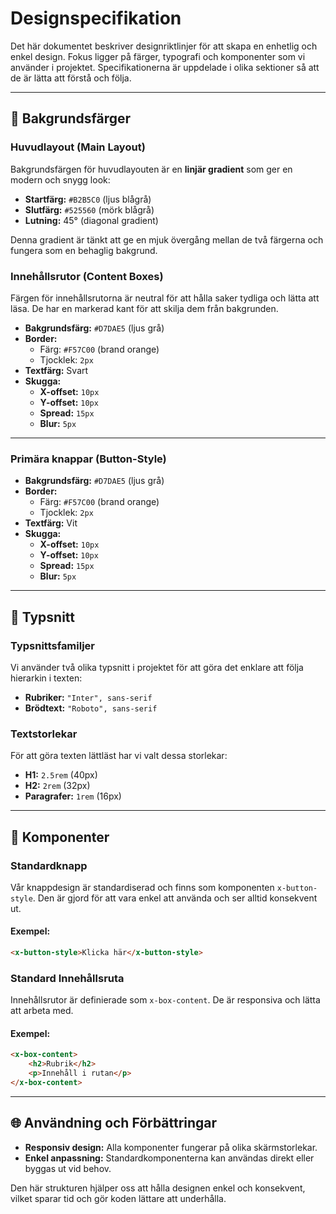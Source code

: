 # Designspecifikation

Det här dokumentet beskriver designriktlinjer för att skapa en enhetlig och enkel design. Fokus ligger på färger, typografi och komponenter som vi använder i projektet. Specifikationerna är uppdelade i olika sektioner så att de är lätta att förstå och följa.

---

## 🌈 Bakgrundsfärger

### Huvudlayout (Main Layout)
Bakgrundsfärgen för huvudlayouten är en **linjär gradient** som ger en modern och snygg look:

- **Startfärg:** `#B2B5C0` (ljus blågrå)
- **Slutfärg:** `#525560` (mörk blågrå)
- **Lutning:** 45° (diagonal gradient)

Denna gradient är tänkt att ge en mjuk övergång mellan de två färgerna och fungera som en behaglig bakgrund.

### Innehållsrutor (Content Boxes)
Färgen för innehållsrutorna är neutral för att hålla saker tydliga och lätta att läsa. De har en markerad kant för att skilja dem från bakgrunden.

- **Bakgrundsfärg:** `#D7DAE5` (ljus grå)
- **Border:**
  - Färg: `#F57C00` (brand orange)
  - Tjocklek: `2px`
- **Textfärg:** Svart
- **Skugga:**
  - **X-offset:** `10px`
  - **Y-offset:** `10px`
  - **Spread:** `15px`
  - **Blur:** `5px`

---

### Primära knappar (Button-Style)

- **Bakgrundsfärg:** `#D7DAE5` (ljus grå)
- **Border:**
  - Färg: `#F57C00` (brand orange)
  - Tjocklek: `2px`
- **Textfärg:** Vit
- **Skugga:**
  - **X-offset:** `10px`
  - **Y-offset:** `10px`
  - **Spread:** `15px`
  - **Blur:** `5px`

---

## 🔄 Typsnitt

### Typsnittsfamiljer
Vi använder två olika typsnitt i projektet för att göra det enklare att följa hierarkin i texten:

- **Rubriker:** `"Inter", sans-serif`
- **Brödtext:** `"Roboto", sans-serif`

### Textstorlekar
För att göra texten lättläst har vi valt dessa storlekar:

- **H1:** `2.5rem` (40px)
- **H2:** `2rem` (32px)
- **Paragrafer:** `1rem` (16px)

---

## 🔧 Komponenter

### Standardknapp
Vår knappdesign är standardiserad och finns som komponenten `x-button-style`. Den är gjord för att vara enkel att använda och ser alltid konsekvent ut.

#### Exempel:
```html
<x-button-style>Klicka här</x-button-style>
```

### Standard Innehållsruta
Innehållsrutor är definierade som `x-box-content`. De är responsiva och lätta att arbeta med.

#### Exempel:
```html
<x-box-content>
    <h2>Rubrik</h2>
    <p>Innehåll i rutan</p>
</x-box-content>
```

---

## 🌐 Användning och Förbättringar

- **Responsiv design:** Alla komponenter fungerar på olika skärmstorlekar.
- **Enkel anpassning:** Standardkomponenterna kan användas direkt eller byggas ut vid behov.

Den här strukturen hjälper oss att hålla designen enkel och konsekvent, vilket sparar tid och gör koden lättare att underhålla.

